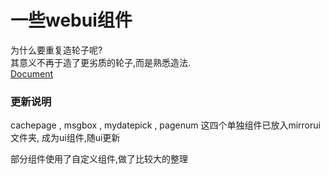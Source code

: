 ﻿# 一些webui组件
为什么要重复造轮子呢?  
其意义不再于造了更劣质的轮子,而是熟悉造法.  
[Document](https://mirrortom.github.io/mirrorui/index.html)  
### 更新说明
cachepage , msgbox , mydatepick , pagenum 这四个单独组件已放入mirrorui文件夹, 成为ui组件,随ui更新  

部分组件使用了自定义组件,做了比较大的整理

